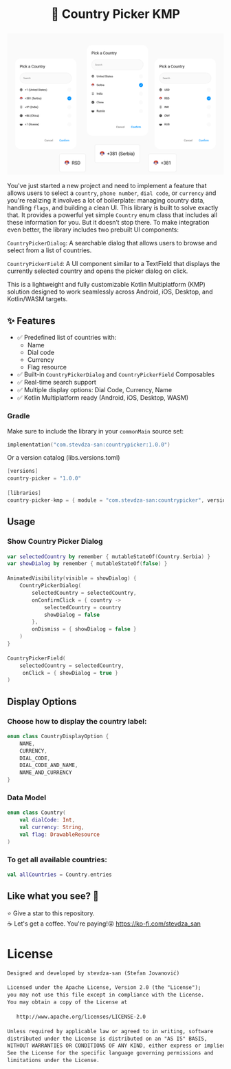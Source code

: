 # <p align="center">🚩 Country Picker KMP</p>

<p align="center">
  <img src="ASSETS/components.png" href="">
</p>

You've just started a new project and need to implement a feature that allows users to select a `country`, `phone number`, `dial code`, or `currency` and you're realizing it involves a lot of boilerplate: managing country data, handling `flags`, and building a clean UI. This library is built to solve exactly that. It provides a powerful yet simple `Country` enum class that includes all these information for you. But it doesn’t stop there. To make integration even better, the library includes two prebuilt UI components:

  `CountryPickerDialog`: A searchable dialog that allows users to browse and select from a list of countries.

  `CountryPickerField`: A UI component similar to a TextField that displays the currently selected country and opens the picker dialog on click.

This is a lightweight and fully customizable Kotlin Multiplatform (KMP) solution designed to work seamlessly across Android, iOS, Desktop, and Kotlin/WASM targets.


## ✨ Features

- ✅ Predefined list of countries with:
  - Name
  - Dial code
  - Currency
  - Flag resource
- ✅ Built-in `CountryPickerDialog` and `CountryPickerField` Composables
- ✅ Real-time search support
- ✅ Multiple display options: Dial Code, Currency, Name
- ✅ Kotlin Multiplatform ready (Android, iOS, Desktop, WASM)



### Gradle

Make sure to include the library in your `commonMain` source set:

```kotlin
implementation("com.stevdza-san:countrypicker:1.0.0")
```

Or a version catalog (libs.versions.toml)
```kotlin
[versions]
country-picker = "1.0.0"

[libraries]
country-picker-kmp = { module = "com.stevdza-san:countrypicker", version.ref = "country-picker" }
```

## Usage
### Show Country Picker Dialog

```kotlin
var selectedCountry by remember { mutableStateOf(Country.Serbia) }
var showDialog by remember { mutableStateOf(false) }

AnimatedVisibility(visible = showDialog) {
    CountryPickerDialog(
        selectedCountry = selectedCountry,
        onConfirmClick = { country ->
            selectedCountry = country
            showDialog = false
        },
        onDismiss = { showDialog = false }
    )
}

CountryPickerField(
    selectedCountry = selectedCountry,
     onClick = { showDialog = true }
)
```

## Display Options

### Choose how to display the country label:

```kotlin
enum class CountryDisplayOption {
    NAME,
    CURRENCY,
    DIAL_CODE,
    DIAL_CODE_AND_NAME,
    NAME_AND_CURRENCY
}
```

### Data Model

```kotlin
enum class Country(
    val dialCode: Int,
    val currency: String,
    val flag: DrawableResource
)
```

### To get all available countries:

```kotlin
val allCountries = Country.entries
```

## Like what you see? :yellow_heart:
⭐ Give a star to this repository. <br />
☕ Let's get a coffee. You're paying!😜 https://ko-fi.com/stevdza_san

# License
```xml
Designed and developed by stevdza-san (Stefan Jovanović)

Licensed under the Apache License, Version 2.0 (the "License");
you may not use this file except in compliance with the License.
You may obtain a copy of the License at

   http://www.apache.org/licenses/LICENSE-2.0

Unless required by applicable law or agreed to in writing, software
distributed under the License is distributed on an "AS IS" BASIS,
WITHOUT WARRANTIES OR CONDITIONS OF ANY KIND, either express or implied.
See the License for the specific language governing permissions and
limitations under the License.
```

